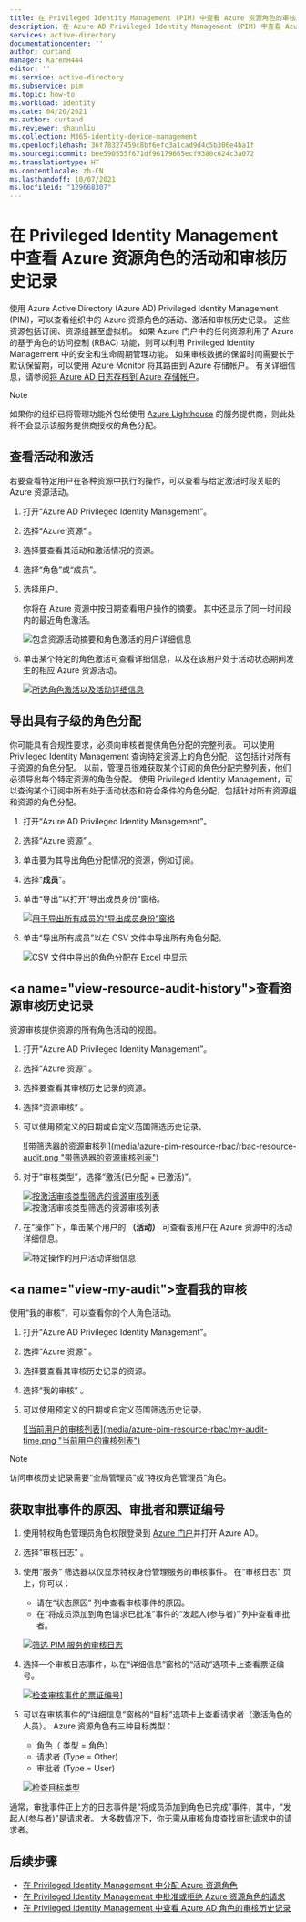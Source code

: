 ```yaml
---
title: 在 Privileged Identity Management (PIM) 中查看 Azure 资源角色的审核报告 - Azure AD | Microsoft Docs
description: 在 Azure AD Privileged Identity Management (PIM) 中查看 Azure 资源角色的活动和审核历史记录。
services: active-directory
documentationcenter: ''
author: curtand
manager: KarenH444
editor: ''
ms.service: active-directory
ms.subservice: pim
ms.topic: how-to
ms.workload: identity
ms.date: 04/20/2021
ms.author: curtand
ms.reviewer: shaunliu
ms.collection: M365-identity-device-management
ms.openlocfilehash: 36f78327459c8bf6efc3a1cad9d4c5b306e4ba1f
ms.sourcegitcommit: bee590555f671df96179665ecf9380c624c3a072
ms.translationtype: HT
ms.contentlocale: zh-CN
ms.lasthandoff: 10/07/2021
ms.locfileid: "129668307"
---
```

# <a name="view-activity-and-audit-history-for-azure-resource-roles-in-privileged-identity-management"></a>在 Privileged Identity Management 中查看 Azure 资源角色的活动和审核历史记录

使用 Azure Active Directory (Azure AD) Privileged Identity Management (PIM)，可以查看组织中的 Azure 资源角色的活动、激活和审核历史记录。 这些资源包括订阅、资源组甚至虚拟机。 如果 Azure 门户中的任何资源利用了 Azure 的基于角色的访问控制 (RBAC) 功能，则可以利用 Privileged Identity Management 中的安全和生命周期管理功能。 如果审核数据的保留时间需要长于默认保留期，可以使用 Azure Monitor 将其路由到 Azure 存储帐户。 有关详细信息，请参阅[将 Azure AD 日志存档到 Azure 存储帐户](../reports-monitoring/quickstart-azure-monitor-route-logs-to-storage-account.md)。

> [!NOTE]
> 如果你的组织已将管理功能外包给使用 [Azure Lighthouse](../../lighthouse/overview.md) 的服务提供商，则此处将不会显示该服务提供商授权的角色分配。

## <a name="view-activity-and-activations"></a>查看活动和激活

若要查看特定用户在各种资源中执行的操作，可以查看与给定激活时段关联的 Azure 资源活动。

1. 打开“Azure AD Privileged Identity Management”。

1. 选择“Azure 资源” 。

1. 选择要查看其活动和激活情况的资源。

1. 选择“角色”或“成员”。

1. 选择用户。

    你将在 Azure 资源中按日期查看用户操作的摘要。 其中还显示了同一时间段内的最近角色激活。

    ![包含资源活动摘要和角色激活的用户详细信息](media/azure-pim-resource-rbac/rbac-user-details.png)

1. 单击某个特定的角色激活可查看详细信息，以及在该用户处于活动状态期间发生的相应 Azure 资源活动。

    [![所选角色激活以及活动详细信息](media/azure-pim-resource-rbac/export-membership.png "所选角色激活以及活动详细信息")](media/azure-pim-resource-rbac/export-membership.png)

## <a name="export-role-assignments-with-children"></a>导出具有子级的角色分配

你可能具有合规性要求，必须向审核者提供角色分配的完整列表。 可以使用 Privileged Identity Management 查询特定资源上的角色分配，这包括针对所有子资源的角色分配。 以前，管理员很难获取某个订阅的角色分配完整列表，他们必须导出每个特定资源的角色分配。 使用 Privileged Identity Management，可以查询某个订阅中所有处于活动状态和符合条件的角色分配，包括针对所有资源组和资源的角色分配。

1. 打开“Azure AD Privileged Identity Management”。

1. 选择“Azure 资源” 。

1. 单击要为其导出角色分配情况的资源，例如订阅。

1. 选择“**成员**”。

1. 单击“导出”以打开“导出成员身份”窗格。

    [![用于导出所有成员的“导出成员身份”窗格](media/azure-pim-resource-rbac/export-membership.png "用于导出所有成员的导出成员身份页")](media/azure-pim-resource-rbac/export-membership.png)

1. 单击“导出所有成员”以在 CSV 文件中导出所有角色分配。

    ![CSV 文件中导出的角色分配在 Excel 中显示](media/azure-pim-resource-rbac/export-csv.png)

## <a name="view-resource-audit-history&quot;></a>查看资源审核历史记录

资源审核提供资源的所有角色活动的视图。

1. 打开“Azure AD Privileged Identity Management”。

1. 选择“Azure 资源” 。

1. 选择要查看其审核历史记录的资源。

1. 选择“资源审核”  。

1. 可以使用预定义的日期或自定义范围筛选历史记录。

    [![带筛选器的资源审核列](media/azure-pim-resource-rbac/rbac-resource-audit.png &quot;带筛选器的资源审核列表")](media/azure-pim-resource-rbac/rbac-resource-audit.png)

1. 对于“审核类型”，选择“激活(已分配 + 已激活)”。

    [![按激活审核类型筛选的资源审核列表](media/azure-pim-resource-rbac/rbac-audit-activity.png "按“激活”筛选的资源审核列表")](media/azure-pim-resource-rbac/rbac-audit-activity.png) ![按激活审核类型筛选的资源审核列表](media/azure-pim-resource-rbac/rbac-audit-activity.png)

1. 在“操作”下，单击某个用户的 **（活动）** 可查看该用户在 Azure 资源中的活动详细信息。

    ![特定操作的用户活动详细信息](media/azure-pim-resource-rbac/rbac-audit-activity-details.png)

## <a name="view-my-audit&quot;></a>查看我的审核

使用“我的审核”，可以查看你的个人角色活动。

1. 打开“Azure AD Privileged Identity Management”。 

1. 选择“Azure 资源” 。

1. 选择要查看其审核历史记录的资源。

1. 选择“我的审核”  。

1. 可以使用预定义的日期或自定义范围筛选历史记录。

    [![当前用户的审核列表](media/azure-pim-resource-rbac/my-audit-time.png &quot;当前用户的审核列表")](media/azure-pim-resource-rbac/my-audit-time.png)

> [!NOTE]
> 访问审核历史记录需要“全局管理员”或“特权角色管理员”角色。

## <a name="get-reason-approver-and-ticket-number-for-approval-events"></a>获取审批事件的原因、审批者和票证编号

1. 使用特权角色管理员角色权限登录到 [Azure 门户](https://aad.portal.azure.com)并打开 Azure AD。
1. 选择“审核日志”  。
1. 使用“服务”  筛选器以仅显示特权身份管理服务的审核事件。 在“审核日志”  页上，你可以：

    - 请在“状态原因”  列中查看审核事件的原因。
    - 在“将成员添加到角色请求已批准”事件的“发起人(参与者)”  列中查看审批者。

    [![筛选 PIM 服务的审核日志](media/azure-pim-resource-rbac/filter-audit-logs.png "筛选 PIM 服务的审核日志")](media/azure-pim-resource-rbac/filter-audit-logs.png)

1. 选择一个审核日志事件，以在“详细信息”窗格的“活动”选项卡上查看票证编号。
  
    [![检查审核事件的票证编号](media/azure-pim-resource-rbac/audit-event-ticket-number.png "检查审核事件的票证编号")](media/azure-pim-resource-rbac/audit-event-ticket-number.png)]

1. 可以在审核事件的“详细信息”窗格的“目标”选项卡上查看请求者（激活角色的人员）。 Azure 资源角色有三种目标类型：

    - 角色（  类型 = 角色）
    - 请求者 (Type = Other)
    - 审批者 (Type = User)

    [![检查目标类型](media/azure-pim-resource-rbac/audit-event-target-type.png "检查目标类型")](media/azure-pim-resource-rbac/audit-event-target-type.png)

通常，审批事件正上方的日志事件是“将成员添加到角色已完成”事件，其中，“发起人(参与者)”是请求者。 大多数情况下，你无需从审核角度查找审批请求中的请求者。

## <a name="next-steps"></a>后续步骤

- [在 Privileged Identity Management 中分配 Azure 资源角色](pim-resource-roles-assign-roles.md)
- [在 Privileged Identity Management 中批准或拒绝 Azure 资源角色的请求](pim-resource-roles-approval-workflow.md)
- [在 Privileged Identity Management 中查看 Azure AD 角色的审核历史记录](pim-how-to-use-audit-log.md)
